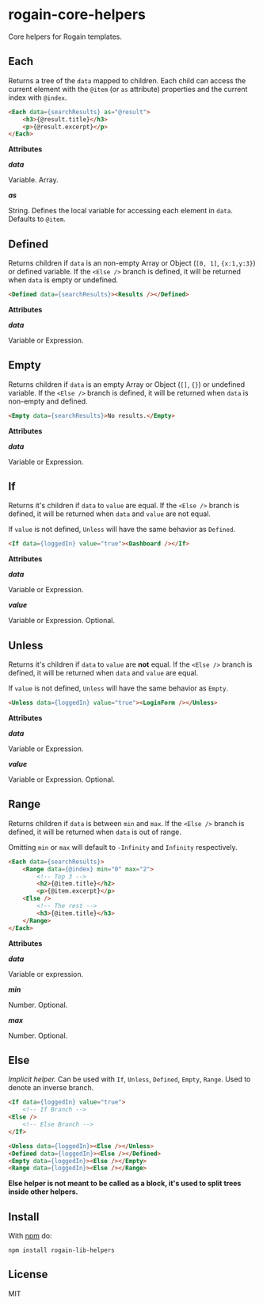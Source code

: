 # rogain-core-helpers

Core helpers for Rogain templates.

## Each

Returns a tree of the `data` mapped to children.  Each child can access the current element with the `@item` (or `as` attribute) properties and the current index with `@index`.

```html
<Each data={searchResults} as="@result">
    <h3>{@result.title}</h3>
    <p>{@result.excerpt}</p>
</Each>
```

__Attributes__

___data___

Variable. Array.

___as___

String. Defines the local variable for accessing each element in `data`. Defaults to `@item`.

## Defined

Returns children if `data` is an non-empty Array or Object (`[0, 1]`, `{x:1,y:3}`) or defined variable.  If the `<Else />` branch is defined, it will be returned when `data` is empty or undefined.

```html
<Defined data={searchResults}><Results /></Defined>
```

__Attributes__

___data___

Variable or Expression.

## Empty

Returns children if `data` is an empty Array or Object (`[]`, `{}`) or undefined variable.  If the `<Else />` branch is defined, it will be returned when `data` is non-empty and defined.

```html
<Empty data={searchResults}>No results.</Empty>
```

__Attributes__

___data___

Variable or Expression.


## If

Returns it's children if `data` to `value` are equal. If the `<Else />` branch is defined, it will be returned when `data` and `value` are not equal.

If `value` is not defined, `Unless` will have the same behavior as `Defined`.

```html
<If data={loggedIn} value="true"><Dashboard /></If>
```

__Attributes__

___data___

Variable or Expression.

___value___

Variable or Expression. Optional.

## Unless

Returns it's children if `data` to `value` are __not__ equal. If the `<Else />` branch is defined, it will be returned when `data` and `value` are equal.

If `value` is not defined, `Unless` will have the same behavior as `Empty`.

```html
<Unless data={loggedIn} value="true"><LoginForm /></Unless>
```

__Attributes__

___data___

Variable or Expression.

___value___

Variable or Expression.  Optional.

## Range

Returns children if `data` is between `min` and `max`.  If the `<Else />` branch is defined, it will be returned when `data` is out of range. 

Omitting `min` or `max` will default to `-Infinity` and `Infinity` respectively.

```html
<Each data={searchResults}>
    <Range data={@index} min="0" max="2">
        <!-- Top 3 -->
        <h2>{@item.title}</h2>
        <p>{@item.excerpt}</p>
    <Else />
        <!-- The rest -->
        <h3>{@item.title}</h3>
    </Range>
</Each>
```

__Attributes__

___data___

Variable or expression.

___min___

Number. Optional.

___max___

Number. Optional.


## Else

_Implicit helper._  Can be used with `If`, `Unless`, `Defined`, `Empty`, `Range`.  Used to denote an inverse branch. 

```html
<If data={loggedIn} value="true">
    <!-- If Branch -->
<Else />
    <!-- Else Branch -->
</If>

<Unless data={loggedIn}><Else /></Unless>
<Defined data={loggedIn}><Else /></Defined>
<Empty data={loggedIn}><Else /></Empty>
<Range data={loggedIn}><Else /></Range>
```

__Else helper is not meant to be called as a block, it's used to split trees inside other helpers.__




## Install 

With [npm](https://www.npmjs.com) do:

```
npm install rogain-lib-helpers
```

## License

MIT